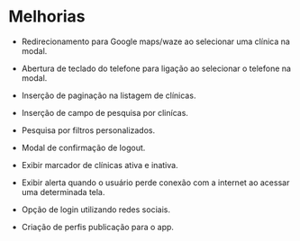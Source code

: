 

# **Melhorias**


- Redirecionamento para Google maps/waze ao selecionar uma clínica na modal.

- Abertura de teclado do telefone para ligação ao selecionar o telefone na modal.

- Inserção de paginação na listagem de clínicas.

- Inserção de campo de pesquisa por clinícas.

- Pesquisa por filtros personalizados.

- Modal de confirmação de logout.

- Exibir marcador de clínicas ativa e inativa.

- Exibir alerta quando o usuário perde conexão com a internet ao acessar uma determinada tela.

- Opção de login utilizando redes sociais. 

- Criação de perfis publicação para o app.



